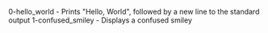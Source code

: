 0-hello_world - Prints "Hello, World", followed by a new line to the standard output
1-confused_smiley - Displays a confused smiley
